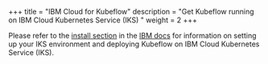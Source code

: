 +++
title = "IBM Cloud for Kubeflow"
description = "Get Kubeflow running on IBM Cloud Kubernetes Service (IKS) "
weight = 2
+++

Please refer to the [install section](/docs/ibm/install-kubeflow) in the
[IBM docs](/docs/ibm/) for information on setting up your IKS environment and deploying Kubeflow on IBM Cloud Kubernetes Service (IKS).



